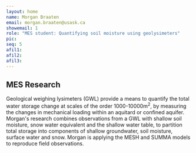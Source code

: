 ```yaml
---
layout: home
name: Morgan Braaten
email: morgan.braaten@usask.ca
showemail: 1    
role: "MES student: Quantifying soil moisture using geolysimeters"
pic: 
seq: 5
afil1:
afil2:
afil3:
---
```


## MES Research

Geological weighing lysimeters (GWL) provide a means to quantify the total water storage change at scales of the order 1000-10000m<sup>2</sup>, by measuring the changes in mechanical loading within an aquitard or confined aquifer. Morgan's research combines observations from a GWL with shallow soil moisture, snow water equivalent and the shallow water table, to partition total storage into components of shallow groundwater, soil moisture, surface water and snow. Morgan is applying the MESH and SUMMA models to reproduce field observations.
